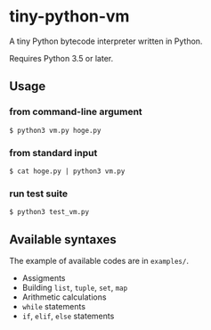 # tiny-python-vm
A tiny Python bytecode interpreter written in Python.

Requires Python 3.5 or later.

## Usage
### from command-line argument
```
$ python3 vm.py hoge.py
```

### from standard input
```
$ cat hoge.py | python3 vm.py
```

### run test suite
```
$ python3 test_vm.py
```

## Available syntaxes
The example of available codes are in `examples/`.

* Assigments
* Building `list`, `tuple`, `set`, `map`
* Arithmetic calculations
* `while` statements
* `if`, `elif`, `else` statements

